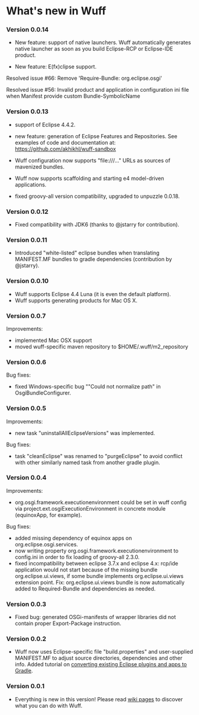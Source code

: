 # What's new in Wuff

### Version 0.0.14

- New feature: support of native launchers. Wuff automatically generates native launcher as soon as you build Eclipse-RCP or Eclipse-IDE product.

- New feature: E(fx)clipse support.

Resolved issue #66: Remove 'Require-Bundle: org.eclipse.osgi'

Resolved issue #56: Invalid product and application in configuration ini file when Manifest provide custom Bundle-SymbolicName

### Version 0.0.13

- support of Eclipse 4.4.2.

- new feature: generation of Eclipse Features and Repositories. See examples of code and documentation at: https://github.com/akhikhl/wuff-sandbox

- Wuff configuration now supports "file:///..." URLs as sources of mavenized bundles.

- Wuff now supports scaffolding and starting e4 model-driven applications.

- fixed groovy-all version compatibility, upgraded to unpuzzle 0.0.18.

### Version 0.0.12

- Fixed compatibility with JDK6 (thanks to @jstarry for contribution).

### Version 0.0.11

- Introduced "white-listed" eclipse bundles when translating MANIFEST.MF bundles to gradle dependencies (contribution by @jstarry).

### Version 0.0.10

- Wuff supports Eclipse 4.4 Luna (it is even the default platform).
- Wuff supports generating products for Mac OS X.

### Version 0.0.7

Improvements:
- implemented Mac OSX support
- moved wuff-specific maven repository to $HOME/.wuff/m2_repository

### Version 0.0.6

Bug fixes:
- fixed Windows-specific bug ""Could not normalize path" in OsgiBundleConfigurer.

### Version 0.0.5

Improvements:
- new task "uninstallAllEclipseVersions" was implemented.

Bug fixes:
- task "cleanEclipse" was renamed to "purgeEclipse" to avoid conflict with other similarly named task from another gradle plugin.

### Version 0.0.4

Improvements:
- org.osgi.framework.executionenvironment could be set in wuff config via project.ext.osgiExecutionEnvironment in concrete module (equinoxApp, for example).

Bug fixes:
- added missing dependency of equinox apps on org.eclipse.osgi.services.
- now writing property org.osgi.framework.executionenvironment to config.ini in order to fix loading of groovy-all 2.3.0.
- fixed incompatibility between eclipse 3.7.x and eclipse 4.x: rcp/ide application would not start because of the missing bundle org.eclipse.ui.views, 
  if some bundle implements org.eclipse.ui.views extension point. Fix: org.eclipse.ui.views bundle is now automatically added to Required-Bundle and dependencies as needed.

### Version 0.0.3

- Fixed bug: generated OSGi-manifests of wrapper libraries did not contain proper Export-Package instruction.

### Version 0.0.2

- Wuff now uses Eclipse-specific file "build.properties" and user-supplied MANIFEST.MF to adjust source directories, dependencies and other info.
  Added tutorial on [converting existing Eclipse plugins and apps to Gradle](../../wiki/Convert-existing-Eclipse-plugins-and-apps-to-Gradle).

### Version 0.0.1

- Everything is new in this version! Please read [wiki pages](../../wiki) to discover what you can do with Wuff.
